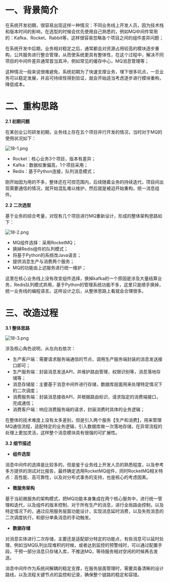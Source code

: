 # 一、背景简介

在系统开发初期，很容易出现这样一种情况：不同业务线上开发人员，因为技术栈和版本时间的影响，在选型的时候会优先使用自己熟悉的，例如MQ中间件常用的：Kafka、Rocket、Rabbit等，这样很容易忽略各个项目之间的组件差异问题；

在系统开发中后期，业务相对稳定之后，通常都会对资源占用较高的模块逐步重构，公共服务进行整合管理，从而使系统更具有整体性，在这个过程中，解决不同项目的中间件差异通常首当其冲，例如常见的缓存中心，MQ消息管理等；

这种情况一般来说很难避免，系统初期为了快速支撑业务，埋下很多坑点，一旦业务可以稳定发展，并且可持续性得到验证，就会开始适当考虑逐步进行模块重构，降低成本。

# 二、重构思路

**2.1 初期问题**

在某创业公司研发初期，业务线上存在五个项目并行开发的情况，当时对于MQ的使用状况如下：

![](https://images.gitee.com/uploads/images/2021/0926/200538_1dafb9be_5064118.png "18-1.png")

- Rocket：核心业务3个项目，版本有差异；
- Kafka：数据权重偏高，1个项目采用；
- Redis：基于Python连接，队列消息模式；

刚开始因为用的不多，整体还在可控范围内，后续随着业务的持续迭代，项目间出现需要通信的情况，就开始混乱难以维护，然后就是被迫开始重构，统一消息组件。

**2.2 二次选型**

基于业务的综合考量，对现有几个项目进行MQ重新设计，形成的整体架构思路如下：

![](https://images.gitee.com/uploads/images/2021/0926/200554_087da926_5064118.png "18-2.png")

- MQ组件选择：采用RocketMQ；
- 换掉Redis组件的队列模式；
- 将基于Python的系统改Java语言；
- 提供消息生产与消费两个服务；
- MQ的功能由上述服务进行统一维护；

这里在核心业务线上没有改变组件选择，换掉kafka的一个原因是涉及大量结算业务，Redis队列模式弃用，基于Python的管理系统功能不多，这里只是顺手换掉，统一业务线的编程语言。这样设计之后，从整体思路上看就会合理很多。

# 三、改造过程

**3.1 整体思路**

![](https://images.gitee.com/uploads/images/2021/0926/200635_ed683ed8_5064118.png "18-3.png")

涉及核心角色说明，从左向右依次：

- 生产客户端：需要请求服务端通信的节点，调用生产服务端封装的消息发送接口即可；
- 生产服务端：封装消息发送API，并维护路由管理，权限识别等，消息落地存储等；
- 消息存储层：主要基于消息中间件进行存储，数据库层面用来处理特定情况下的二次调度；
- 消费服务端：封装消息接收API，并根据路由标识，请求指定的消费端接口，完成通信；
- 消费客户端：响应消费服务端的请求，封装消费时具体的业务逻辑；

在整体的技术难度上没有太多差别，但是引入两个服务【生产和消费】，用来管理MQ通信流程，适配特定的业务逻辑，引入数据库做一次落地存储，在异常流程的处理上更加灵活，这样整个消息模块具有很强的可扩展性。

**3.2 细节描述**

- **组件选型**

消息中间件的选择是比较多的，但是鉴于业务线上开发人员的熟悉程度，以及参考多方提供的测试对比报告，最终确定选用RocketMQ组件，同时RocketMQ相关特点：高性能、高可靠性，以及对分布式事务的支持，也是核心的考虑因素。

- **微服务架构**

基于当前微服务的架构模式，把MQ功能本身集成在两个核心服务中，进行统一管理和迭代，以及组件的版本控制，对于所有生产的消息，进行全局路由控制，以及特定情况下的，通过应用服务层面功能设计，实现消息延时消费，以及失败消息的二次调度执行，和部分单条消息的手动触发。

- **数据存储**

对消息实体进行二次存储，主要还是适配部分特定的功能点，有些消息可以延时处理，例如当MQ队列出现堆积的时候，或者达到监控的预警线时，可以通过配置手段，干预一部分消息只存储入库，不推送MQ，等待服务相对空闲的时候再去发送。

消息中间件作为系统间解耦的稳定支撑，在服务层面管理时，需要具备清晰的设计路线，以及流程关键节点的监控和记录，确保整个链路的稳定和容错。